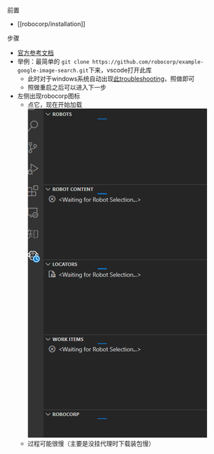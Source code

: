 前置
- [[robocorp/installation]]

步骤
- [官方参考文档](https://robocorp.com/docs/setup/robot-structure)
- 举例：最简单的
`git clone https://github.com/robocorp/example-google-image-search.git`下来，vscode打开此库
    - 此时对于windows系统自动出现[此troubleshooting](https://robocorp.com/docs/troubleshooting/windows-long-path)，照做即可
    - 照做重启之后可以进入下一步
- 左侧出现robocorp图标
  - 点它，现在开始加载![](my-first-robot.png)
  - 过程可能很慢（主要是没挂代理时下载装包慢）
